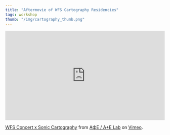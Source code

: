 ```yaml
---
title: "Aftermovie of WFS Cartography Residencies"
tags: workshop
thumb: "/img/cartography_thumb.png"
---
```


<div style="padding:56.25% 0 0 0;position:relative;"><iframe src="https://player.vimeo.com/video/770250273?h=8714669bbb" style="position:absolute;top:0;left:0;width:100%;height:100%;" frameborder="0" allow="autoplay; fullscreen; picture-in-picture" allowfullscreen></iframe></div><script src="https://player.vimeo.com/api/player.js"></script>
<p><a href="https://vimeo.com/770250273">WFS Concert x Sonic Cartography</a> from <a href="https://vimeo.com/aoiesteban">A&Phi;E / A+E Lab</a> on <a href="https://vimeo.com">Vimeo</a>.</p>